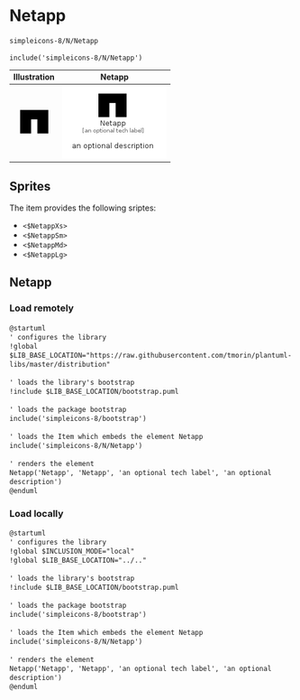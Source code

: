 # Netapp


```text
simpleicons-8/N/Netapp
```

```text
include('simpleicons-8/N/Netapp')
```



| Illustration | Netapp |
| :---: | :---: |
| ![illustration for Illustration](../../simpleicons-8/N/Netapp.png) | ![illustration for Netapp](../../simpleicons-8/N/Netapp.Local.png) |



## Sprites
The item provides the following sriptes:

- `<$NetappXs>`
- `<$NetappSm>`
- `<$NetappMd>`
- `<$NetappLg>`





## Netapp

### Load remotely
```plantuml
@startuml
' configures the library
!global $LIB_BASE_LOCATION="https://raw.githubusercontent.com/tmorin/plantuml-libs/master/distribution"

' loads the library's bootstrap
!include $LIB_BASE_LOCATION/bootstrap.puml

' loads the package bootstrap
include('simpleicons-8/bootstrap')

' loads the Item which embeds the element Netapp
include('simpleicons-8/N/Netapp')

' renders the element
Netapp('Netapp', 'Netapp', 'an optional tech label', 'an optional description')
@enduml
```

### Load locally
```plantuml
@startuml
' configures the library
!global $INCLUSION_MODE="local"
!global $LIB_BASE_LOCATION="../.."

' loads the library's bootstrap
!include $LIB_BASE_LOCATION/bootstrap.puml

' loads the package bootstrap
include('simpleicons-8/bootstrap')

' loads the Item which embeds the element Netapp
include('simpleicons-8/N/Netapp')

' renders the element
Netapp('Netapp', 'Netapp', 'an optional tech label', 'an optional description')
@enduml
```


